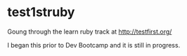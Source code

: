 test1struby
==========

Goung through the learn ruby track at http://testfirst.org/

I began this prior to Dev Bootcamp and it is still in progress.

